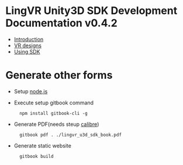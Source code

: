 # LingVR Unity3D SDK Development Documentation v0.4.2

* [Introduction](introduction.md)
* [VR designs](design.md)
* [Using SDK](development.md)

# Generate other forms

* Setup [node.js](https://nodejs.org/en/)

* Execute setup gitbook command
	
		npm install gitbook-cli -g
	
* Generate PDF(needs steup [calibre](http://www.calibre-ebook.com/download_windows))

		gitbook pdf . ./lingvr_u3d_sdk_book.pdf
	
* Generate static website

		gitbook build
		
